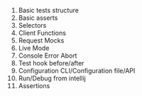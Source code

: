 1. Basic tests structure
1. Basic asserts
1. Selectors
1. Client Functions
1. Request Mocks
1. Live Mode
1. Console Error Abort
1. Test hook before/after 
1. Configuration CLI/Configuration file/API
1. Run/Debug from intellij
1. Assertions